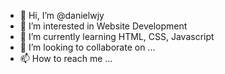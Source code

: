 - 👋 Hi, I’m @danielwjy
- 👀 I’m interested in Website Development
- 🌱 I’m currently learning HTML, CSS, Javascript
- 💞️ I’m looking to collaborate on ...
- 📫 How to reach me ...

<!---
danielwjy/danielwjy is a ✨ special ✨ repository because its `README.md` (this file) appears on your GitHub profile.
You can click the Preview link to take a look at your changes.
--->
